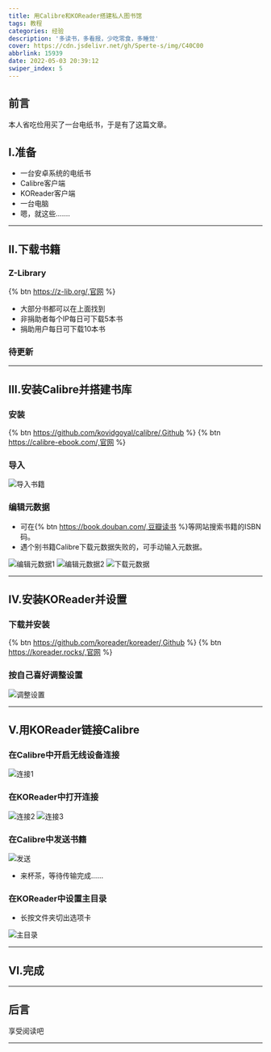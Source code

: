 ```yaml
---
title: 用Calibre和KOReader搭建私人图书馆
tags: 教程
categories: 经验
description: '多读书，多看报，少吃零食，多睡觉'
cover: https://cdn.jsdelivr.net/gh/Sperte-s/img/C40C00
abbrlink: 15939
date: 2022-05-03 20:39:12
swiper_index: 5
---
```


## 前言

本人省吃俭用买了一台电纸书，于是有了这篇文章。

## Ⅰ.准备

- 一台安卓系统的电纸书
- Calibre客户端
- KOReader客户端
- 一台电脑
- 嗯，就这些.......

---------------

## Ⅱ.下载书籍

### Z-Library

{% btn https://z-lib.org/,官网 %}

- 大部分书都可以在上面找到
- 非捐助者每个IP每日可下载5本书
- 捐助用户每日可下载10本书

### 待更新

---------------

## Ⅲ.安装Calibre并搭建书库

### 安装

{% btn https://github.com/kovidgoyal/calibre/,Github %}
{% btn https://calibre-ebook.com/,官网 %}

### 导入

![导入书籍][1]

### 编辑元数据

- 可在{% btn https://book.douban.com/,豆瓣读书 %}等网站搜索书籍的ISBN码。
- 遇个别书籍Calibre下载元数据失败的，可手动输入元数据。

![编辑元数据1][2]
![编辑元数据2][3]
![下载元数据][4]

---------------

## Ⅳ.安装KOReader并设置

### 下载并安装

{% btn https://github.com/koreader/koreader/,Github %}
{% btn https://koreader.rocks/,官网 %}

### 按自己喜好调整设置

![调整设置][5]

---------------

## Ⅴ.用KOReader链接Calibre

### 在Calibre中开启无线设备连接

![连接1][6]

### 在KOReader中打开连接

![连接2][7]
![连接3][8]

### 在Calibre中发送书籍

![发送][9]

- 来杯茶，等待传输完成......

### 在KOReader中设置主目录

- 长按文件夹切出选项卡

![主目录][10]

---------------

## Ⅵ.完成

---------------

## 后言

享受阅读吧

---------------

  [1]: https://cdn.jsdelivr.net/gh/Sperte-s/img/50Oez1
  [2]: https://cdn.jsdelivr.net/gh/Sperte-s/img/jrrfv9
  [3]: https://cdn.jsdelivr.net/gh/Sperte-s/img/0mXHuP
  [4]: https://cdn.jsdelivr.net/gh/Sperte-s/img/DGOWr9
  [5]: https://cdn.jsdelivr.net/gh/Sperte-s/img/4GarPS
  [6]: https://cdn.jsdelivr.net/gh/Sperte-s/img/nDenPC
  [7]: https://cdn.jsdelivr.net/gh/Sperte-s/img/nzHGqP
  [8]: https://cdn.jsdelivr.net/gh/Sperte-s/img/TCWHeT
  [9]: https://cdn.jsdelivr.net/gh/Sperte-s/img/bfjTSS
  [10]: https://cdn.jsdelivr.net/gh/Sperte-s/img/8GazL4
  
